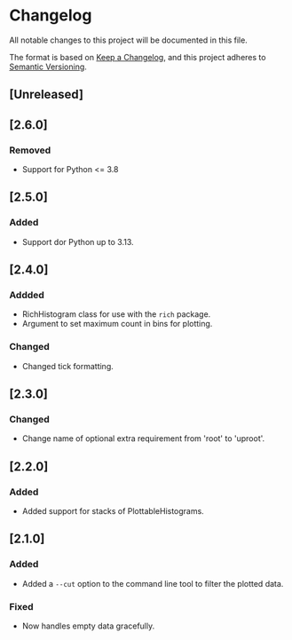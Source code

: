 # Changelog
All notable changes to this project will be documented in this file.

The format is based on [Keep a Changelog](https://keepachangelog.com/en/1.0.0/),
and this project adheres to [Semantic Versioning](https://semver.org/spec/v2.0.0.html).

## [Unreleased]

## [2.6.0]

### Removed
- Support for Python <= 3.8

## [2.5.0]

### Added
- Support dor Python up to 3.13.

## [2.4.0]

### Addded
- RichHistogram class for use with the `rich` package.
- Argument to set maximum count in bins for plotting.

### Changed
- Changed tick formatting.

## [2.3.0]

### Changed
- Change name of optional extra requirement from 'root' to 'uproot'.

## [2.2.0]

### Added
- Added support for stacks of PlottableHistograms.

## [2.1.0]

### Added
- Added a `--cut` option to the command line tool to filter the plotted data.

### Fixed
- Now handles empty data gracefully.
